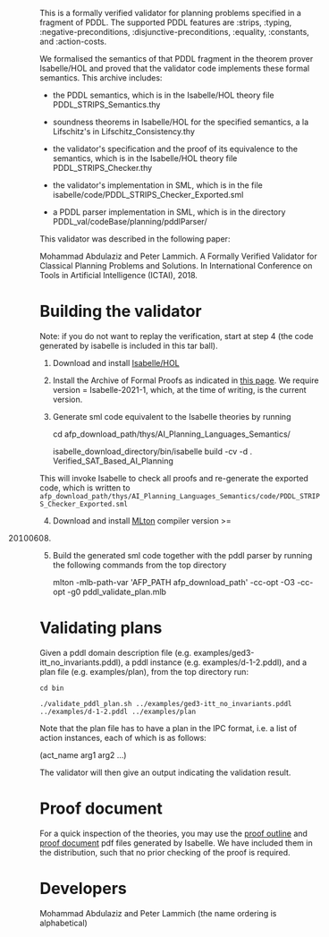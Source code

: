 This is a formally verified validator for planning problems specified in a fragment of PDDL. The supported PDDL features are :strips, :typing, :negative-preconditions, :disjunctive-preconditions, :equality, :constants, and :action-costs.

We formalised the semantics of that PDDL fragment in the theorem prover Isabelle/HOL and proved that the validator code implements these formal semantics. This archive includes: 

  - the PDDL semantics, which is in the Isabelle/HOL theory file PDDL_STRIPS_Semantics.thy

  - soundness theorems in Isabelle/HOL for the specified semantics, a la Lifschitz's in Lifschitz_Consistency.thy
 
  - the validator's specification and the proof of its equivalence to the semantics, which is in the Isabelle/HOL theory file PDDL_STRIPS_Checker.thy

  - the validator's implementation in SML, which is in the file isabelle/code/PDDL_STRIPS_Checker_Exported.sml

  - a PDDL parser implementation in SML, which is in the directory PDDL_val/codeBase/planning/pddlParser/

This validator was described in the following paper:

  Mohammad Abdulaziz and Peter Lammich. A Formally Verified Validator for
  Classical Planning Problems and Solutions. In International Conference on
  Tools in Artificial Intelligence (ICTAI), 2018.


Building the validator
======================

 Note: if you do not want to replay the verification, start at step 4 (the code
 generated by isabelle is included in this tar ball).

 1) Download and install [Isabelle/HOL](https://isabelle.in.tum.de)

 2) Install the Archive of Formal Proofs as indicated in [this
 page](https://www.isa-afp.org/using.shtml). We require version = Isabelle-2021-1,
 which, at the time of writing, is the current version.

 3) Generate sml code equivalent to the Isabelle theories by running

    cd afp_download_path/thys/AI_Planning_Languages_Semantics/

    isabelle_download_directory/bin/isabelle build -cv -d . Verified_SAT_Based_AI_Planning

  This will invoke Isabelle to check all proofs and re-generate the
  exported code, which is written to <code> afp_download_path/thys/AI_Planning_Languages_Semantics/code/PDDL_STRIPS_Checker_Exported.sml</code>

 4) Download and install [MLton](http://mlton.org/) compiler version >=
 20100608.

 5) Build the generated sml code together with the pddl parser by running the
 following commands from the top directory
  
    mlton -mlb-path-var 'AFP_PATH afp_download_path' -cc-opt -O3 -cc-opt -g0 pddl_validate_plan.mlb

Validating plans
================

 Given a pddl domain description file (e.g. examples/ged3-itt_no_invariants.pddl), a pddl
 instance (e.g. examples/d-1-2.pddl), and a plan file (e.g. examples/plan), from the top directory
 run:

    cd bin

    ./validate_pddl_plan.sh ../examples/ged3-itt_no_invariants.pddl ../examples/d-1-2.pddl ../examples/plan

 Note that the plan file has to have a plan in the IPC format, i.e. a list of
 action instances, each of which is as follows:

 (act_name arg1 arg2 ...)

 The validator will then give an output indicating the validation result.

Proof document
==============

For a quick inspection of the theories, you may
use the [proof outline](isabelle/output/outline.pdf) and [proof
document](isabelle/output/document.pdf) pdf files generated by Isabelle.  We
have included them in the distribution, such that no prior checking of the proof
is required.

Developers
==========

 Mohammad Abdulaziz and Peter Lammich (the name ordering is alphabetical)
